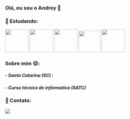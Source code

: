 ### Olá, eu sou o Andrey 👋


### :rocket: Estudando: 
<div>
  <img src="https://cdn.jsdelivr.net/gh/devicons/devicon/icons/python/python-original-wordmark.svg" width="75" height="75"/>
  <img src="https://cdn.jsdelivr.net/gh/devicons/devicon/icons/html5/html5-original-wordmark.svg"  width="75" height="75"/>
  <img src="https://cdn.jsdelivr.net/gh/devicons/devicon/icons/arduino/arduino-original-wordmark.svg" width="75" height="75" />
  <img src="https://cdn.jsdelivr.net/gh/devicons/devicon/icons/unity/unity-original.svg" width="70" height="70"/>
  <img src="https://cdn.jsdelivr.net/gh/devicons/devicon/icons/mysql/mysql-original-wordmark.svg"  width="75" height="75"/>  
</div>

### Sobre mim :stuck_out_tongue_winking_eye:: 
<h5> - Santa Catarina (SC) :</h5>
<h5> - Curso técnico de infórmatica (SATC)</h5>

### :email: Contato:
<div>
  <a href = "mailto:contato@andreyhenriquejoao"><img loading="lazy" src="https://img.shields.io/badge/Gmail-D14836?style=for-the-badge&logo=gmail&logoColor=white" target="_blank"></a>
</div>



          
          
          
<!--
**AndreyHenrique1/AndreyHenrique1** is a ✨ _special_ ✨ repository because its `README.md` (this file) appears on your GitHub profile.

Here are some ideas to get you started:

- 🔭 I’m currently working on ...
- 🌱 I’m currently learning ...
- 👯 I’m looking to collaborate on ...
- 🤔 I’m looking for help with ...
- 💬 Ask me about ...
- 📫 How to reach me: ...
- 😄 Pronouns: ...
- ⚡ Fun fact: ...
-->
